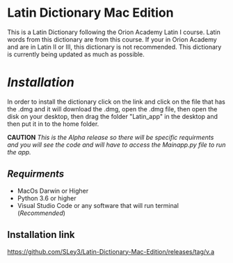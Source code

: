 # Latin Dictionary Mac Edition
This is a Latin Dictionary following the Orion Academy Latin I course. Latin words from this dictionary are from this course. If your in Orion Academy and are in Latin II or III, this dictionary is not recommended. This dictionary is currently being updated as much as possible.  

# **_Installation_**
In order to install the dictionary click on the link and click on the file that has the .dmg and it will download the .dmg, open the .dmg file, then open the disk on your desktop, then drag the folder "Latin_app" in the desktop and then put it in to the home folder. 

**CAUTION**
_This is the Alpha release so there will be specific requirments and you will see the code and will have to access the Mainapp.py file to run the app._

## **_Requirments_**
* MacOs Darwin or Higher
* Python 3.6 or higher
* Visual Studio Code or any software that will run terminal (_Recommended_)

## **Installation link**
https://github.com/SLey3/Latin-Dictionary-Mac-Edition/releases/tag/v.a
 